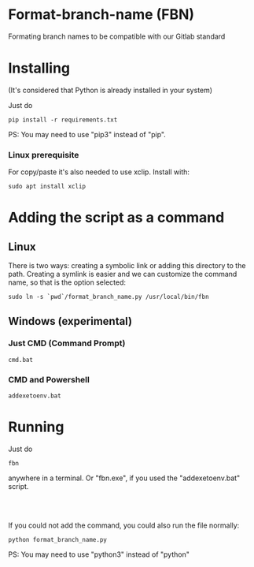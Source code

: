 # Format-branch-name (FBN)
Formating branch names to be compatible with our Gitlab standard

# Installing
(It's considered that Python is already installed in your system)

Just do
```
pip install -r requirements.txt
```
PS: You may need to use "pip3" instead of "pip".


### Linux prerequisite
For copy/paste it's also needed to use xclip. Install with:
```
sudo apt install xclip
```

# Adding the script as a command
## Linux
There is two ways: creating a symbolic link or adding this directory to the path. Creating a symlink is easier and we can customize the command name, so that is the option selected:
```
sudo ln -s `pwd`/format_branch_name.py /usr/local/bin/fbn
```

## Windows (experimental)
### Just CMD (Command Prompt)
```
cmd.bat
```
### CMD and Powershell
```
addexetoenv.bat
```

# Running
Just do
```
fbn
```
anywhere in a terminal. Or "fbn.exe", if you used the "addexetoenv.bat" script.

<br><br>

If you could not add the command, you could also run the file normally:
```
python format_branch_name.py
```
PS: You may need to use "python3" instead of "python"